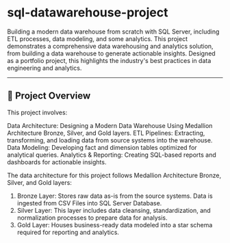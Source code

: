 # sql-datawarehouse-project
Building a modern data warehouse from scratch with SQL Server, including ETL processes, data modeling, and some analytics.
This project demonstrates a comprehensive data warehousing and analytics solution, from building a data warehouse to generate actionable insights. Designed as a portfolio project, this highlights the industry's best practices in data engineering and analytics.

---
## 📖 Project Overview
This project involves:

Data Architecture: Designing a Modern Data Warehouse Using Medallion Architecture Bronze, Silver, and Gold layers.
ETL Pipelines: Extracting, transforming, and loading data from source systems into the warehouse.
Data Modeling: Developing fact and dimension tables optimized for analytical queries.
Analytics & Reporting: Creating SQL-based reports and dashboards for actionable insights.

The data architecture for this project follows Medallion Architecture Bronze, Silver, and Gold layers:
1. Bronze Layer: Stores raw data as-is from the source systems. Data is ingested from CSV Files into SQL Server Database.
2. Silver Layer: This layer includes data cleansing, standardization, and normalization processes to prepare data for analysis.
3. Gold Layer: Houses business-ready data modeled into a star schema required for reporting and analytics.
